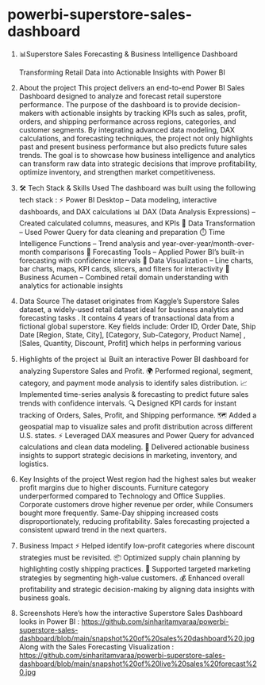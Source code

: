 # powerbi-superstore-sales-dashboard
1. 📊Superstore Sales Forecasting & Business Intelligence Dashboard
   
   Transforming Retail Data into Actionable Insights with Power BI

3. About the project 
   This project delivers an end-to-end Power BI Sales Dashboard designed to analyze and forecast retail superstore performance. The purpose of the dashboard is        to provide decision-makers with actionable insights by tracking KPIs such as sales, profit, orders, and shipping performance across regions, categories, and        customer segments. By integrating advanced data modeling, DAX calculations, and forecasting techniques, the project not only highlights past and present            business performance but also predicts future sales trends. The goal is to showcase how business intelligence and analytics can transform raw data into
   strategic decisions that improve profitability, optimize inventory, and strengthen market competitiveness.

4. 🛠️ Tech Stack & Skills Used
   The dashboard was built using the following tech stack :
  ⚡ Power BI Desktop – Data modeling, interactive dashboards, and DAX calculations
  📊 DAX (Data Analysis Expressions) – Created calculated columns, measures, and KPIs
  🧹 Data Transformation – Used Power Query for data cleaning and preparation
  ⏱️ Time Intelligence Functions – Trend analysis and year-over-year/month-over-month comparisons
  🔮 Forecasting Tools – Applied Power BI’s built-in forecasting with confidence intervals
  🎨 Data Visualization – Line charts, bar charts, maps, KPI cards, slicers, and filters for interactivity
  💼 Business Acumen – Combined retail domain understanding with analytics for actionable insights

5. Data Source
   The dataset originates from Kaggle’s Superstore Sales dataset, a widely-used retail dataset ideal for business analytics and forecasting tasks .
   It contains 4 years of transactional data from a fictional global superstore. Key fields include: Order ID, Order Date, Ship Date [Region, State, City],
   [Category, Sub-Category, Product Name] , [Sales, Quantity, Discount, Profit] which helps in performing various 

6. Highlights of the project
   📊 Built an interactive Power BI dashboard for analyzing Superstore Sales and Profit.
   🌍 Performed regional, segment, category, and payment mode analysis to identify sales distribution.
   📈 Implemented time-series analysis & forecasting to predict future sales trends with confidence intervals.
   🔍 Designed KPI cards for instant tracking of Orders, Sales, Profit, and Shipping performance.
   🗺️ Added a geospatial map to visualize sales and profit distribution across different U.S. states.
   ⚡ Leveraged DAX measures and Power Query for advanced calculations and clean data modeling.
   🎯 Delivered actionable business insights to support strategic decisions in marketing, inventory, and logistics.

7. Key Insights of the project 
      West region had the highest sales but weaker profit margins due to higher discounts.
      Furniture category underperformed compared to Technology and Office Supplies.
      Corporate customers drove higher revenue per order, while Consumers bought more frequently.
      Same-Day shipping increased costs disproportionately, reducing profitability.
      Sales forecasting projected a consistent upward trend in the next quarters.

8. Business Impact
   ⚡ Helped identify low-profit categories where discount strategies must be revisited.
   📦 Optimized supply chain planning by highlighting costly shipping practices.
   🎯 Supported targeted marketing strategies by segmenting high-value customers.
   💰 Enhanced overall profitability and strategic decision-making by aligning data insights with business goals.

9. Screenshots
       Here’s how the interactive Superstore Sales Dashboard looks in Power BI : https://github.com/sinharitamvaraa/powerbi-superstore-sales-dashboard/blob/main/snapshot%20of%20sales%20dashboard%20.jpg
      Along with the Sales Forecasting Visualization : https://github.com/sinharitamvaraa/powerbi-superstore-sales-dashboard/blob/main/snapshot%20of%20live%20sales%20forecast%20.jpg
